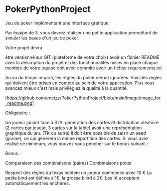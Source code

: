 # PokerPythonProject
Jeu de poker implémentant une interface grafique


Par équipe de 3, vous devrez réaliser une petite application permettant de simuler les bases d'un jeu de poker.

Votre projet devra

être versionné sur GIT (plateforme de votre choix)
avoir un fichier README avec la description du projet et des fonctionnalités mises en place
chaque membre de votre équipe doit avoir commité
avoir un fichier requirements.txt

Au vu du temps imparti, les règles du poker seront ignorées. Voici les règles qui doivent être prises en compte au sein de votre application. Plus vous avancez mieux c'est mais privilégiez la qualité à la quantité.

[https://github.com/encizz/PokerPythonProject/blob/main/Image/image_for_readme.png]

Obligatoire :

Un joueur jouant face à 3 IA.
génération des cartes et distribution aléatoire (2 cartes par joueur, 3 cartes sur la table)
avoir une représentation graphique du jeu. (TK ou autre)
Il doit être possible de saisir un seed (graine), ce qui génèrera la même répartition des cartes.
Si vous avez réalisé ce minimum, vous pouvez vous pencher sur le bonus suivant :

Bonus :

Comparaison des combinaisons (paires)
Combinaisons poker

Respect des règles du texas holdem
un joueur commence avec 10 €
La petite bind est définie à 1€, la grosse blind à 2€.
Les IA acceptent automatiquement les enchères.